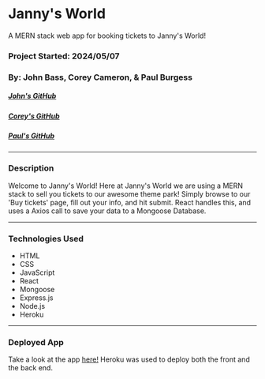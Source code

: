 # Janny's World
A MERN stack web app for booking tickets to Janny's World!
### Project Started: 2024/05/07
### By: John Bass, Corey Cameron, & Paul Burgess
##### [John's GitHub](https://github.com/johnbean36)
##### [Corey's GitHub](https://github.com/nottmonk)
##### [Paul's GitHub](https://github.com/pauljburgess)

***

### **Description**
Welcome to Janny's World! Here at Janny's World we are using a MERN stack to sell you tickets to our awesome theme park! Simply browse to our 'Buy tickets' page, fill out your info, and hit submit. React handles this, and uses a Axios call to save your data to a Mongoose Database.

---

### **Technologies Used**

- HTML
- CSS
- JavaScript
- React
- Mongoose
- Express.js
- Node.js
- Heroku

---

### **Deployed App**

Take a look at the app [here!]() Heroku was used to deploy both the front and the back end.



